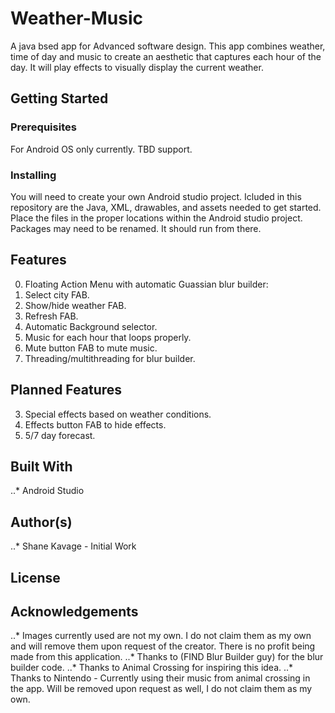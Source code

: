 # Weather-Music
A java bsed app for Advanced software design. This app combines weather, time of day and music to create an aesthetic that captures each hour of the day. It will play effects to visually display the current weather.

## Getting Started
### Prerequisites
For Android OS only currently. TBD support.

### Installing
You will need to create your own Android studio project. Icluded in this repository are the Java, XML, drawables, and assets needed to get started. Place the files in the proper locations within the Android studio project. Packages may need to be renamed.
It should run from there.

## Features
0. Floating Action Menu with automatic Guassian blur builder:
1. Select city FAB.
2. Show/hide weather FAB.
3. Refresh FAB.
4. Automatic Background selector.
5. Music for each hour that loops properly.
6. Mute button FAB to mute music.
7. Threading/multithreading for blur builder.

## Planned Features
3. Special effects based on weather conditions.
4. Effects button FAB to hide effects.
5. 5/7 day forecast.

## Built With
..* Android Studio

## Author(s)
..* Shane Kavage - Initial Work

## License

## Acknowledgements
..* Images currently used are not my own. I do not claim them as my own and will remove them upon request of the creator. There is no profit being made from this application.
..* Thanks to (FIND Blur Builder guy) for the blur builder code.
..* Thanks to Animal Crossing for inspiring this idea.
..* Thanks to Nintendo - Currently using their music from animal crossing in the app. Will be removed upon request as well, I do not claim them as my own.
